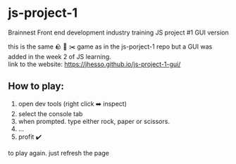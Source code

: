 # js-project-1
Brainnest Front end development industry training JS project #1 GUI version

this is the same 🪨 📰 ✂️ game as in the js-porject-1 repo but a GUI was added in the week 2 of JS learning. <br>
link to the website: https://jhesso.github.io/js-project-1-gui/
## How to play:

1. open dev tools (right click ➡️ inspect)
2. select the console tab
3. when prompted. type either rock, paper or scissors.
4. ...
5. profit ✔️

to play again. just refresh the page
